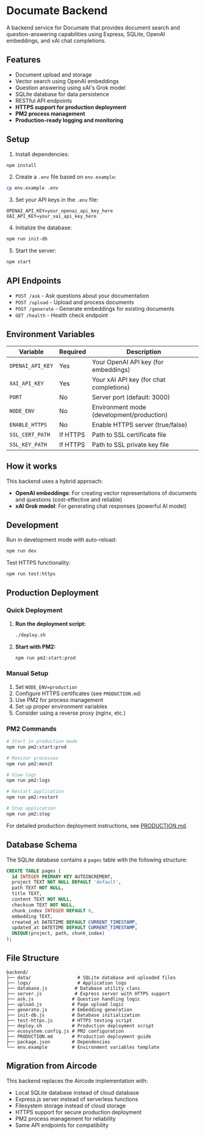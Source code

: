 # Documate Backend

A backend service for Documate that provides document search and question-answering capabilities using Express, SQLite, OpenAI embeddings, and xAI chat completions.

## Features

- Document upload and storage
- Vector search using OpenAI embeddings
- Question answering using xAI's Grok model
- SQLite database for data persistence
- RESTful API endpoints
- **HTTPS support for production deployment**
- **PM2 process management**
- **Production-ready logging and monitoring**

## Setup

1. Install dependencies:
```bash
npm install
```

2. Create a `.env` file based on `env.example`:
```bash
cp env.example .env
```

3. Set your API keys in the `.env` file:
```
OPENAI_API_KEY=your_openai_api_key_here
XAI_API_KEY=your_xai_api_key_here
```

4. Initialize the database:
```bash
npm run init-db
```

5. Start the server:
```bash
npm start
```

## API Endpoints

- `POST /ask` - Ask questions about your documentation
- `POST /upload` - Upload and process documents
- `POST /generate` - Generate embeddings for existing documents
- `GET /health` - Health check endpoint

## Environment Variables

| Variable | Required | Description |
|----------|----------|-------------|
| `OPENAI_API_KEY` | Yes | Your OpenAI API key (for embeddings) |
| `XAI_API_KEY` | Yes | Your xAI API key (for chat completions) |
| `PORT` | No | Server port (default: 3000) |
| `NODE_ENV` | No | Environment mode (development/production) |
| `ENABLE_HTTPS` | No | Enable HTTPS server (true/false) |
| `SSL_CERT_PATH` | If HTTPS | Path to SSL certificate file |
| `SSL_KEY_PATH` | If HTTPS | Path to SSL private key file |

## How it works

This backend uses a hybrid approach:
- **OpenAI embeddings**: For creating vector representations of documents and questions (cost-effective and reliable)
- **xAI Grok model**: For generating chat responses (powerful AI model)

## Development

Run in development mode with auto-reload:
```bash
npm run dev
```

Test HTTPS functionality:
```bash
npm run test:https
```

## Production Deployment

### Quick Deployment

1. **Run the deployment script:**
   ```bash
   ./deploy.sh
   ```

2. **Start with PM2:**
   ```bash
   npm run pm2:start:prod
   ```

### Manual Setup

1. Set `NODE_ENV=production`
2. Configure HTTPS certificates (see `PRODUCTION.md`)
3. Use PM2 for process management
4. Set up proper environment variables
5. Consider using a reverse proxy (nginx, etc.)

### PM2 Commands

```bash
# Start in production mode
npm run pm2:start:prod

# Monitor processes
npm run pm2:monit

# View logs
npm run pm2:logs

# Restart application
npm run pm2:restart

# Stop application
npm run pm2:stop
```

For detailed production deployment instructions, see [PRODUCTION.md](./PRODUCTION.md).

## Database Schema

The SQLite database contains a `pages` table with the following structure:

```sql
CREATE TABLE pages (
  id INTEGER PRIMARY KEY AUTOINCREMENT,
  project TEXT NOT NULL DEFAULT 'default',
  path TEXT NOT NULL,
  title TEXT,
  content TEXT NOT NULL,
  checksum TEXT NOT NULL,
  chunk_index INTEGER DEFAULT 0,
  embedding TEXT,
  created_at DATETIME DEFAULT CURRENT_TIMESTAMP,
  updated_at DATETIME DEFAULT CURRENT_TIMESTAMP,
  UNIQUE(project, path, chunk_index)
);
```

## File Structure

```
backend/
├── data/                 # SQLite database and uploaded files
├── logs/                 # Application logs
├── database.js          # Database utility class
├── server.js            # Express server with HTTPS support
├── ask.js              # Question handling logic
├── upload.js           # Page upload logic
├── generate.js         # Embedding generation
├── init-db.js          # Database initialization
├── test-https.js       # HTTPS testing script
├── deploy.sh           # Production deployment script
├── ecosystem.config.js # PM2 configuration
├── PRODUCTION.md       # Production deployment guide
├── package.json        # Dependencies
└── env.example         # Environment variables template
```

## Migration from Aircode

This backend replaces the Aircode implementation with:
- Local SQLite database instead of cloud database
- Express.js server instead of serverless functions
- Filesystem storage instead of cloud storage
- HTTPS support for secure production deployment
- PM2 process management for reliability
- Same API endpoints for compatibility
